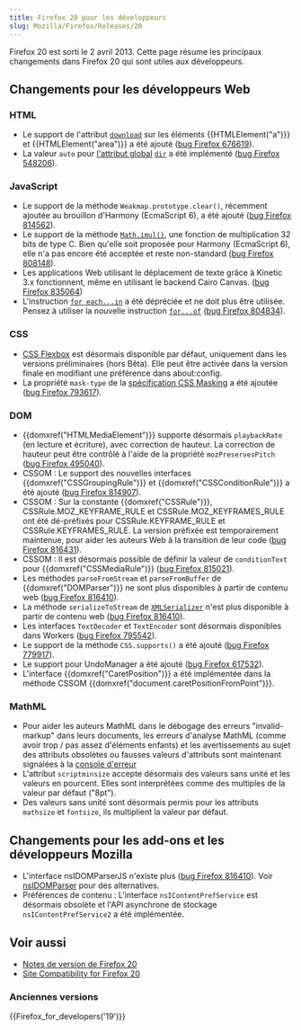 ```yaml
---
title: Firefox 20 pour les développeurs
slug: Mozilla/Firefox/Releases/20
---
```


Firefox 20 est sorti le 2 avril 2013. Cette page résume les principaux changements dans Firefox 20 qui sont utiles aux développeurs.

## Changements pour les développeurs Web

### HTML

- Le support de l'attribut [`download`](/fr/docs/Web/HTML/Element/a#download) sur les éléments {{HTMLElement("a")}} et {{HTMLElement("area")}} a été ajouté ([bug Firefox 676619](https://bugzil.la/676619)).
- La valeur `auto` pour [l'attribut global](/fr/docs/Web/HTML/Global_attributes) [`dir`](/fr/docs/Web/HTML/Global_attributes#attr-dir) a été implémenté ([bug Firefox 548206](https://bugzil.la/548206)).

### JavaScript

- Le support de la méthode `Weakmap.prototype.clear()`, récemment ajoutée au brouillon d'Harmony (EcmaScript 6), a été ajouté ([bug Firefox 814562](https://bugzil.la/814562)).
- Le support de la méthode [`Math.imul()`](/fr/docs/Web/JavaScript/Reference/Global_Objects/Math/imul), une fonction de multiplication 32 bits de type C. Bien qu'elle soit proposée pour Harmony (EcmaScript 6), elle n'a pas encore été acceptée et reste non-standard ([bug Firefox 808148](https://bugzil.la/808148)).
- Les applications Web utilisant le déplacement de texte grâce à Kinetic 3.x fonctionnent, même en utilisant le backend Cairo Canvas. ([bug Firefox 835064](https://bugzil.la/835064))
- L'instruction [`for each...in`](/fr/docs/JavaScript/Reference/Statements/for_each...in) a été dépréciée et ne doit plus être utilisée. Pensez à utiliser la nouvelle instruction [`for...of`](/fr/docs/Web/JavaScript/Reference/Statements/for...of) ([bug Firefox 804834](https://bugzil.la/804834)).

### CSS

- [CSS Flexbox](/fr/docs/Web/CSS/CSS_flexible_box_layout/Basic_concepts_of_flexbox) est désormais disponible par défaut, uniquement dans les versions préliminaires (hors Bêta). Elle peut être activée dans la version finale en modifiant une préférence dans about:config.
- La propriété `mask-type` de la [spécification CSS Masking](https://dvcs.w3.org/hg/FXTF/raw-file/tip/masking/index.html) a été ajoutée ([bug Firefox 793617](https://bugzil.la/793617)).

### DOM

- {{domxref("HTMLMediaElement")}} supporte désormais `playbackRate` (en lecture et écriture), avec correction de hauteur. La correction de hauteur peut être contrôlé à l'aide de la propriété `mozPreservesPitch` ([bug Firefox 495040](https://bugzil.la/495040)).
- CSSOM : Le support des nouvelles interfaces {{domxref("CSSGroupingRule")}} et {{domxref("CSSConditionRule")}} a été ajouté ([bug Firefox 814907](https://bugzil.la/814907)).
- CSSOM : Sur la constante {{domxref("CSSRule")}}, CSSRule.MOZ_KEYFRAME_RULE et CSSRule.MOZ_KEYFRAMES_RULE ont été dé-préfixés pour CSSRule.KEYFRAME_RULE et CSSRule.KEYFRAMES_RULE. La version préfixée est temporairement maintenue, pour aider les auteurs Web à la transition de leur code ([bug Firefox 816431](https://bugzil.la/816431)).
- CSSOM : Il est désormais possible de définir la valeur de `conditionText` pour {{domxref("CSSMediaRule")}} ([bug Firefox 815021](https://bugzil.la/815021)).
- Les méthodes `parseFromStream` et `parseFromBuffer` de {{domxref("DOMParser")}} ne sont plus disponibles à partir de contenu web ([bug Firefox 816410](https://bugzil.la/816410)).
- La méthode `serializeToStream` de [`XMLSerializer`](/fr/docs/Web/API/XMLSerializer) n'est plus disponible à partir de contenu web ([bug Firefox 816410](https://bugzil.la/816410)).
- Les interfaces `TextDecoder` et `TextEncoder` sont désormais disponibles dans Workers ([bug Firefox 795542](https://bugzil.la/795542)).
- Le support de la méthode `CSS.supports()` a été ajouté ([bug Firefox 779917](https://bugzil.la/779917)).
- Le support pour UndoManager a été ajouté ([bug Firefox 617532](https://bugzil.la/617532)).
- L'interface {{domxref("CaretPosition")}} a été implémentée dans la méthode CSSOM {{domxref("document.caretPositionFromPoint")}}.

### MathML

- Pour aider les auteurs MathML dans le débogage des erreurs "invalid-markup" dans leurs documents, les erreurs d'analyse MathML (comme avoir trop / pas assez d'éléments enfants) et les avertissements au sujet des attributs obsolètes ou fausses valeurs d'attributs sont maintenant signalées à la [console d'erreur](/fr/docs/Error_Console)
- L'attribut `scriptminsize` accepte désormais des valeurs sans unité et les valeurs en pourcent. Elles sont interprétées comme des multiples de la valeur par défaut ("8pt").
- Des valeurs sans unité sont désormais permis pour les attributs `mathsize` et `fontsize`, ils multiplient la valeur par défaut.

## Changements pour les add-ons et les développeurs Mozilla

- L'interface nsIDOMParserJS n'existe plus ([bug Firefox 816410](https://bugzil.la/816410)). Voir [nsIDOMParser](/fr/docs/nsIDOMParser) pour des alternatives.
- Préférences de contenu : L'interface `nsIContentPrefService` est désormais obsolète et l'API asynchrone de stockage `nsIContentPrefService2` a été implémentée.

## Voir aussi

- [Notes de version de Firefox 20](https://www.mozilla.org/en-US/firefox/20.0/releasenotes/)
- [Site Compatibility for Firefox 20](/fr/docs/Site_Compatibility_for_Firefox_20)

### Anciennes versions

{{Firefox_for_developers('19')}}
